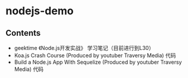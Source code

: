 # nodejs-demo

## Contents
- geektime 《Node.js开发实战》 学习笔记（目前进行到L30）
- Koa.js Crash Course (Produced by youtuber Traversy Media) 代码
- Build a Node.js App With Sequelize (Produced by youtuber Traversy Media) 代码


